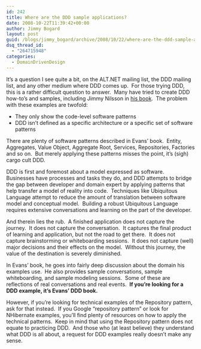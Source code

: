 ```yaml
---
id: 242
title: Where are the DDD sample applications?
date: 2008-10-22T11:39:42+00:00
author: Jimmy Bogard
layout: post
guid: /blogs/jimmy_bogard/archive/2008/10/22/where-are-the-ddd-sample-applications.aspx
dsq_thread_id:
  - "264715948"
categories:
  - DomainDrivenDesign
---
```

It’s a question I see quite a bit, on the ALT.NET mailing list, the DDD mailing list, and any other medium where DDD comes up.&#160; For those trying DDD, this is a rather difficult question to answer.&#160; Many have tried to create DDD how-to’s and samples, including Jimmy Nilsson in [his book](http://www.amazon.com/Applying-Domain-Driven-Design-Patterns-Examples/dp/0321268202).&#160; The problem with these examples are twofold:

  * They only show the code-level software patterns
  * DDD isn’t defined as a specific architecture or a specific set of software patterns

There are plenty of software patterns described in Evans’ book.&#160; Entity, Aggregates, Value Object, Aggregate Root, Services, Repositories, Factories and so on.&#160; But merely applying these patterns misses the point, it’s (sigh) cargo cult DDD.

DDD is first and foremost about a model expressed as software.&#160; Businesses have processes and tasks they do, and DDD attempts to bridge the gap between developer and domain expert by applying patterns that help transfer a model of reality into code.&#160; Techniques like Ubiquitous Language attempt to reduce the amount of translation between software model and conceptual model.&#160; Building a robust Ubiquitous Language requires extensive conversations and learning on the part of the developer.

And therein lies the rub.&#160; A finished application does not capture the journey.&#160; It does not capture the conversation.&#160; It captures the final product of learning and application, but not the road to get there.&#160; It does not capture brainstorming or whiteboarding sessions.&#160; It does not capture (well) major decisions and their effects on the model.&#160; Without this journey, the value of the destination is severely diminished.

In Evans’ book, he goes into fairly deep discussion about the domain his examples use.&#160; He also provides sample conversations, sample whiteboarding, and sample modeling sessions.&#160; Some of these are reflections of real conversations and real events.&#160; **If you’re looking for a DDD example, it’s Evans’ DDD book.**

However, if you’re looking for technical examples of the Repository pattern, ask for that instead.&#160; If you Google “repository pattern” or look for NHibernate examples, you’ll find plenty of resources on how to apply the technical patterns.&#160; Keep in mind that using the Repository pattern does not equate to practicing DDD.&#160; And those who (at least believe) they understand what DDD is all about, a request for DDD examples really doesn’t make any sense.